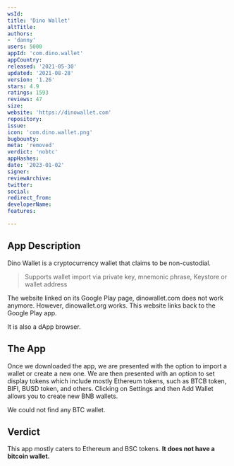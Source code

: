 ```yaml
---
wsId: 
title: 'Dino Wallet'
altTitle: 
authors:
- 'danny'
users: 5000
appId: 'com.dino.wallet'
appCountry: 
released: '2021-05-30'
updated: '2021-08-28'
version: '1.26'
stars: 4.9
ratings: 1593
reviews: 47
size: 
website: 'https://dinowallet.com'
repository: 
issue: 
icon: 'com.dino.wallet.png'
bugbounty: 
meta: 'removed'
verdict: 'nobtc'
appHashes: 
date: '2023-01-02'
signer: 
reviewArchive: 
twitter: 
social: 
redirect_from: 
developerName: 
features: 

---
```


## App Description

Dino Wallet is a cryptocurrency wallet that claims to be non-custodial.

> Supports wallet import via private key, mnemonic phrase, Keystore or wallet address

The website linked on its Google Play page, dinowallet.com does not work anymore. However, dinowallet.org works. This website links back to the Google Play app.

It is also a dApp browser.

## The App

Once we downloaded the app, we are presented with the option to import a wallet or create a new one. We are then presented with an option to set display tokens which include mostly Ethereum tokens, such as BTCB token, BIFI, BUSD token, and others. Clicking on Settings and then Add Wallet allows you to create new BNB wallets.

We could not find any BTC wallet.

## Verdict

This app mostly caters to Ethereum and BSC tokens. **It does not have a bitcoin wallet.**
